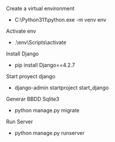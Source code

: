 Create a virtual environment
- C:\Python311\python.exe -m venv env 

Activate env
- .\env\Scripts\activate   

Install Django
- pip install Django==4.2.7

Start proyect django
- django-admin startproject start_django 

Generar BBDD Sqlite3
- python manage.py migrate

Run Server
- python manage.py runserver